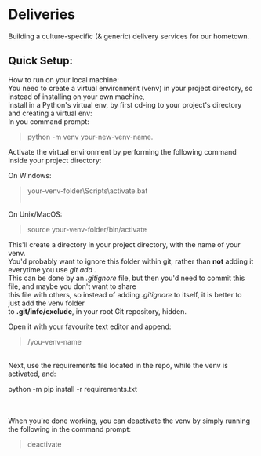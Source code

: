 # Deliveries
Building a culture-specific (& generic) delivery services for our hometown.

<h2>Quick Setup:</h2>

How to run on your local machine:<br>
You need to create a virtual environment (venv) in your project directory, so instead of installing on your own machine,<br>install in a Python's virtual env, by
first cd-ing to your project's directory and creating a virtual env:<br>
In you command prompt:<br>
> python -m venv your-new-venv-name.

Activate the virtual environment by performing the following command inside your project directory:<br>

On Windows:<br>
> your-venv-folder\Scripts\activate.bat <br><br>

On Unix/MacOS: <br>
> source your-venv-folder/bin/activate 

This'll create a directory in your project directory, with the name of your venv.<br>
You'd probably want to ignore this folder within git, rather than <b>not</b> adding it everytime you use <i>git add .</i><br>
This can be done by an <i>.gitignore</i> file, but then you'd need to commit this file, and maybe you don't want to share<br>
this file with others, so instead of adding <i>.gitignore</i> to itself, it is better to just add the venv folder<br>
to <b>.git/info/exclude</b>, in your root Git repository, hidden.

Open it with your favourite text editor and append:
> /you-venv-name

<br>
Next, use the requirements file located in the repo, while the venv is activated, and:

python -m pip install -r requirements.txt

<br><br>
When you're done working, you can deactivate the venv by simply running the following in the command prompt:
> deactivate
